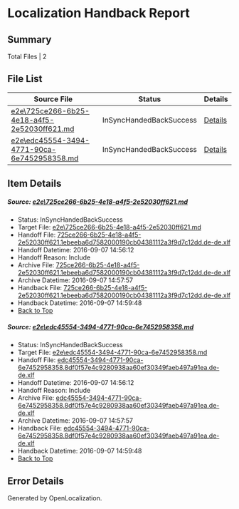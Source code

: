 # <a name='report-top'></a> Localization Handback Report

## Summary
 Total Files | 2

## File List
 Source File | Status | Details 
 ----------- | ------ | ------- 
 [e2e\725ce266-6b25-4e18-a4f5-2e52030ff621.md](https://github.com/OpenLocalizationTestOrg/ol-test0/blob/c331eaa1089c83e35471206ff9a77accb105ece7/e2e/725ce266-6b25-4e18-a4f5-2e52030ff621.md) | InSyncHandedBackSuccess | [Details](#cd32d0c3f491262a0c82ed01d0e765e943d8d64e1)
 [e2e\edc45554-3494-4771-90ca-6e7452958358.md](https://github.com/OpenLocalizationTestOrg/ol-test0/blob/c331eaa1089c83e35471206ff9a77accb105ece7/e2e/edc45554-3494-4771-90ca-6e7452958358.md) | InSyncHandedBackSuccess | [Details](#ca947acab82a59d7665b001158f0a02b829232ed2)

## Item Details
##### <a name='cd32d0c3f491262a0c82ed01d0e765e943d8d64e1'></a> Source: [e2e\725ce266-6b25-4e18-a4f5-2e52030ff621.md](https://github.com/OpenLocalizationTestOrg/ol-test0/blob/c331eaa1089c83e35471206ff9a77accb105ece7/e2e/725ce266-6b25-4e18-a4f5-2e52030ff621.md)
* Status: InSyncHandedBackSuccess
* Target File: [e2e\725ce266-6b25-4e18-a4f5-2e52030ff621.md](https://github.com/OpenLocalizationTestOrg/ol-test0-dede/blob/ea01e04ead54ef8b4fd89f9f3f79e6923cdde9fe/e2e/725ce266-6b25-4e18-a4f5-2e52030ff621.md)
* Handoff File: [725ce266-6b25-4e18-a4f5-2e52030ff621.1ebeeba6d7582000190cb04381112a3f9d7c12dd.de-de.xlf](https://github.com/OpenLocalizationTestOrg/ol-test0-handoff/blob/79da90119f66eafcd4cef86a90fc6dcc287dd3d7/ol-handoff/OpenLocalizationTestOrg/ol-test0-dede/yuwzho/ht/725ce266-6b25-4e18-a4f5-2e52030ff621.1ebeeba6d7582000190cb04381112a3f9d7c12dd.de-de.xlf)
* Handoff Datetime: 2016-09-07 14:56:12
* Handoff Reason: Include
* Archive File: [725ce266-6b25-4e18-a4f5-2e52030ff621.1ebeeba6d7582000190cb04381112a3f9d7c12dd.de-de.xlf](https://github.com/OpenLocalizationTestOrg/ol-test0-handoff/blob/bcf2dc675f8177622bee193a93fefac1f76b400e/ol-archive/OpenLocalizationTestOrg/ol-test0-dede/yuwzho/ht/725ce266-6b25-4e18-a4f5-2e52030ff621.1ebeeba6d7582000190cb04381112a3f9d7c12dd.de-de.xlf)
* Archive Datetime: 2016-09-07 14:57:57
* Handback File: [725ce266-6b25-4e18-a4f5-2e52030ff621.1ebeeba6d7582000190cb04381112a3f9d7c12dd.de-de.xlf](https://github.com/OpenLocalizationTestOrg/ol-test0-handback/blob/0eaaf19a7f1782f0758163dfd4251f3ba6b11e2d/ol-handback/OpenLocalizationTestOrg/ol-test0-dede/yuwzho/ht/725ce266-6b25-4e18-a4f5-2e52030ff621.1ebeeba6d7582000190cb04381112a3f9d7c12dd.de-de.xlf)
* Handback Datetime: 2016-09-07 14:59:48
* [Back to Top](#report-top)

##### <a name='ca947acab82a59d7665b001158f0a02b829232ed2'></a> Source: [e2e\edc45554-3494-4771-90ca-6e7452958358.md](https://github.com/OpenLocalizationTestOrg/ol-test0/blob/c331eaa1089c83e35471206ff9a77accb105ece7/e2e/edc45554-3494-4771-90ca-6e7452958358.md)
* Status: InSyncHandedBackSuccess
* Target File: [e2e\edc45554-3494-4771-90ca-6e7452958358.md](https://github.com/OpenLocalizationTestOrg/ol-test0-dede/blob/ea01e04ead54ef8b4fd89f9f3f79e6923cdde9fe/e2e/edc45554-3494-4771-90ca-6e7452958358.md)
* Handoff File: [edc45554-3494-4771-90ca-6e7452958358.8df0f57e4c9280938aa60ef30349faeb497a91ea.de-de.xlf](https://github.com/OpenLocalizationTestOrg/ol-test0-handoff/blob/79da90119f66eafcd4cef86a90fc6dcc287dd3d7/ol-handoff/OpenLocalizationTestOrg/ol-test0-dede/yuwzho/ht/edc45554-3494-4771-90ca-6e7452958358.8df0f57e4c9280938aa60ef30349faeb497a91ea.de-de.xlf)
* Handoff Datetime: 2016-09-07 14:56:12
* Handoff Reason: Include
* Archive File: [edc45554-3494-4771-90ca-6e7452958358.8df0f57e4c9280938aa60ef30349faeb497a91ea.de-de.xlf](https://github.com/OpenLocalizationTestOrg/ol-test0-handoff/blob/bcf2dc675f8177622bee193a93fefac1f76b400e/ol-archive/OpenLocalizationTestOrg/ol-test0-dede/yuwzho/ht/edc45554-3494-4771-90ca-6e7452958358.8df0f57e4c9280938aa60ef30349faeb497a91ea.de-de.xlf)
* Archive Datetime: 2016-09-07 14:57:57
* Handback File: [edc45554-3494-4771-90ca-6e7452958358.8df0f57e4c9280938aa60ef30349faeb497a91ea.de-de.xlf](https://github.com/OpenLocalizationTestOrg/ol-test0-handback/blob/0eaaf19a7f1782f0758163dfd4251f3ba6b11e2d/ol-handback/OpenLocalizationTestOrg/ol-test0-dede/yuwzho/ht/edc45554-3494-4771-90ca-6e7452958358.8df0f57e4c9280938aa60ef30349faeb497a91ea.de-de.xlf)
* Handback Datetime: 2016-09-07 14:59:48
* [Back to Top](#report-top)


## Error Details

Generated by OpenLocalization.

